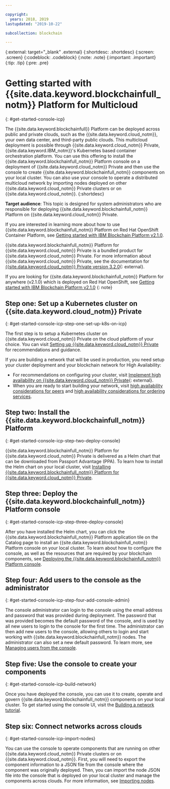 ```yaml
---

copyright:
  years: 2018, 2019
lastupdated: "2019-10-22"

subcollection: blockchain

---
```


{:external: target="_blank" .external}
{:shortdesc: .shortdesc}
{:screen: .screen}
{:codeblock: .codeblock}
{:note: .note}
{:important: .important}
{:tip: .tip}
{:pre: .pre}

# Getting started with {{site.data.keyword.blockchainfull_notm}} Platform for Multicloud
{: #get-started-console-icp}

The {{site.data.keyword.blockchainfull}} Platform can be deployed across public and private clouds, such as the {{site.data.keyword.cloud_notm}}, your own data center, and third-party public clouds. This multicloud deployment is possible through {{site.data.keyword.cloud_notm}} Private, {{site.data.keyword.IBM_notm}}'s Kubernetes based container orchestration platform. You can use this offering to install the {{site.data.keyword.blockchainfull_notm}} Platform console on a deployment of {{site.data.keyword.cloud_notm}} Private and then use the console to create {{site.data.keyword.blockchainfull_notm}} components on your local cluster. You can also use your console to operate a distributed multicloud network by importing nodes deployed on other {{site.data.keyword.cloud_notm}} Private clusters or on {{site.data.keyword.cloud_notm}}.
{:shortdesc}

**Target audience**: This topic is designed for system administrators who are responsible for deploying {{site.data.keyword.blockchainfull_notm}} Platform on {{site.data.keyword.cloud_notm}} Private.  

If you are interested in learning more about how to use {{site.data.keyword.blockchainfull_notm}} Platform on Red Hat OpenShift Container Platform, see [Getting started with IBM Blockchain Platform v2.1.0](/docs/services/blockchain-rhos?topic=blockchain-rhos-get-started-console-ocp).

{{site.data.keyword.blockchainfull_notm}} Platform for {{site.data.keyword.cloud_notm}} Private is a bundled product for {{site.data.keyword.cloud_notm}} Private. For more information about {{site.data.keyword.cloud_notm}} Private, see the documentation for [{{site.data.keyword.cloud_notm}} Private version 3.2.0](https://www.ibm.com/support/knowledgecenter/SSBS6K_3.2.0/kc_welcome_containers.html){: external}.

If you are looking for {{site.data.keyword.blockchainfull_notm}} Platform for anywhere (v2.1.0) which is deployed on Red Hat OpenShift,  see [Getting started with IBM Blockchain Platform v2.1.0](/docs/services/blockchain-rhos?topic=blockchain-rhos-get-started-console-ocp)
{: note}

## Step one: Set up a Kubernetes cluster on {{site.data.keyword.cloud_notm}} Private
{: #get-started-console-icp-step-one-set-up-k8s-on-icp}

The first step is to setup a Kubernetes cluster on {{site.data.keyword.cloud_notm}} Private on the cloud platform of your choice.
You can visit [Setting up {{site.data.keyword.cloud_notm}} Private](/docs/services/blockchain?topic=blockchain-icp-console-setup#icp-console-setup) for recommendations and guidance.

If you are building a network that will be used in production, you need setup your cluster deployment and your blockchain network for High Availability:

- For recommendations on configuring your cluster, visit [Implement high availability on {{site.data.keyword.cloud_notm}} Private](https://www.ibm.com/cloud/garage/practices/manage/high-availability-ibm-cloud-private){: external}.
- When you are ready to start building your network, visit [high availability considerations for peers](/docs/services/blockchain?topic=blockchain-ibp-console-ha#ibp-console-ha-peers) and [high availability considerations for ordering services](/docs/services/blockchain?topic=blockchain-ibp-console-ha#ibp-console-ha-ordering-service).

## Step two: Install the {{site.data.keyword.blockchainfull_notm}} Platform
{: #get-started-console-icp-step-two-deploy-console}

{{site.data.keyword.blockchainfull_notm}} Platform for {{site.data.keyword.cloud_notm}} Private is delivered as a Helm chart that can be downloaded from Passport Advantage (PPA). To learn how to install the Helm chart on your local cluster, visit [Installing {{site.data.keyword.blockchainfull_notm}} Platform for {{site.data.keyword.cloud_notm}} Private](/docs/services/blockchain/howto?topic=blockchain-console-helm-install#console-helm-install).

## Step three: Deploy the {{site.data.keyword.blockchainfull_notm}} Platform console
{: #get-started-console-icp-step-three-deploy-console}

After you have installed the Helm chart, you can click the {{site.data.keyword.blockchainfull_notm}} Platform application tile on the Catalog page to install an {{site.data.keyword.blockchainfull_notm}} Platform console on your local cluster. To learn about how to configure the console, as well as the resources that are required by your blockchain components, see [Deploying the {{site.data.keyword.blockchainfull_notm}} Platform console](/docs/services/blockchain/howto?topic=blockchain-console-deploy-icp#console-deploy-icp).

## Step four: Add users to the console as the administrator
{: #get-started-console-icp-step-four-add-console-admin}

The console administrator can login to the console using the email address and password that was provided during deployment. The password that was provided becomes the default password of the console, and is used by all new users to login to the console for the first time. The administrator can then add new users to the console, allowing others to login and start working with {{site.data.keyword.blockchainfull_notm}} nodes. The administrator can also set a new default password. To learn more, see [Managing users from the console](/docs/services/blockchain/howto?topic=blockchain-console-icp-manage#console-icp-manage-users).

## Step five: Use the console to create your components
{: #get-started-console-icp-build-network}

Once you have deployed the console, you can use it to create, operate and govern {{site.data.keyword.blockchainfull_notm}} components on your local cluster. To get started using the console UI, visit the [Building a network tutorial](/docs/services/blockchain/howto?topic=blockchain-ibp-console-build-network#ibp-console-build-network).

## Step six: Connect networks across clouds
{: #get-started-console-icp-import-nodes}

You can use the console to operate components that are running on other {{site.data.keyword.cloud_notm}} Private clusters or on {{site.data.keyword.cloud_notm}}. First, you will need to export the component information to a JSON file from the console where the component was originally deployed. Then, you can import the node JSON file into the console that is deployed on your local cluster and manage the components across clouds. For more information, see [Importing nodes](/docs/services/blockchain/howto?topic=blockchain-ibp-console-import-nodes#ibp-console-import-nodes).
